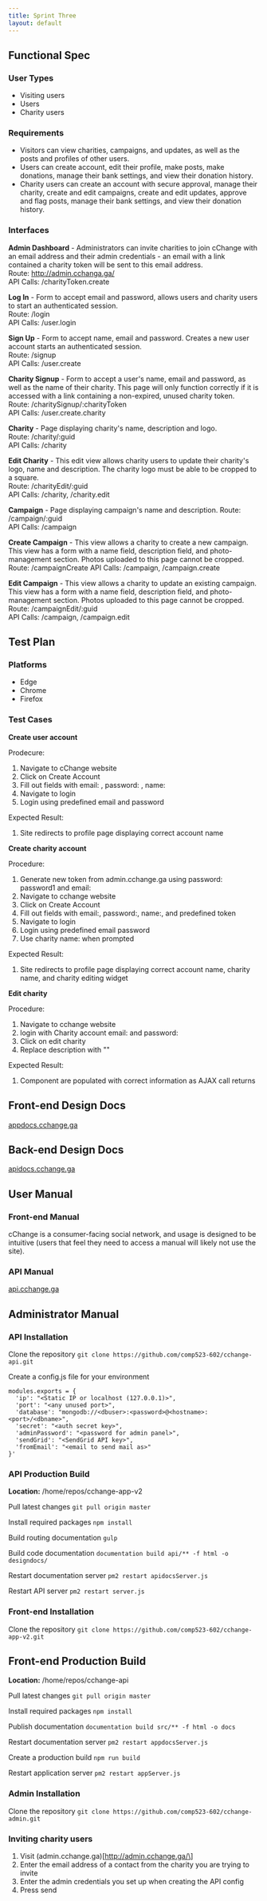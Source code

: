 ```yaml
---
title: Sprint Three
layout: default
---
```


## Functional Spec

### User Types

* Visiting users
* Users
* Charity users

### Requirements

* Visitors can view charities, campaigns, and updates, as well as the posts and profiles of other users.
* Users can create account, edit their profile, make posts, make donations, manage their bank settings, and view their donation history.
* Charity users can create an account with secure approval, manage their charity, create and edit campaigns, create and edit updates, approve and flag posts, manage their bank settings, and view their donation history.

### Interfaces

**Admin Dashboard** - Administrators can invite charities to join cChange with an email address and their admin credentials - an email with a link contained a charity token will be sent to this email address.  
Route: http://admin.cchanga.ga/  
API Calls: /charityToken.create

**Log In** - Form to accept email and password, allows users and charity users to start an authenticated session.  
Route: /login  
API Calls: /user.login

**Sign Up** - Form to accept name, email and password. Creates a new user account starts an authenticated session.  
Route: /signup  
API Calls: /user.create

**Charity Signup** - Form to accept a user's name, email and password, as well as the name of their charity. This page will only function correctly if it is accessed with a link containing a non-expired, unused charity token.  
Route: /charitySignup/:charityToken  
API Calls: /user.create.charity

**Charity** - Page displaying charity's name, description and logo.  
Route: /charity/:guid  
API Calls: /charity

**Edit Charity** - This edit view allows charity users to update their charity's logo, name and description. The charity logo must be able to be cropped to a square.  
Route: /charityEdit/:guid  
API Calls: /charity, /charity.edit

**Campaign** - Page displaying campaign's name and description.
Route: /campaign/:guid  
API Calls: /campaign

**Create Campaign** - This view allows a charity to create a new campaign. This view has a form with a name field, description field, and photo-management section. Photos uploaded to this page cannot be cropped.  
Route: /campaignCreate
API Calls: /campaign, /campaign.create

**Edit Campaign** - This view allows a charity to update an existing campaign. This view has a form with a name field, description field, and photo-management section. Photos uploaded to this page cannot be cropped.  
Route: /campaignEdit/:guid  
API Calls: /campaign, /campaign.edit

## Test Plan

### Platforms

* Edge
* Chrome
* Firefox

### Test Cases

**Create user account**

Prodecure:  
1. Navigate to cChange website
2. Click on Create Account
3. Fill out fields with email: , password: , name:
4. Navigate to login
5. Login using predefined email and password

Expected Result:  
1. Site redirects to profile page displaying correct account name

**Create charity account**

Procedure:  
1. Generate new token from admin.cchange.ga using password: password1 and email:
2. Navigate to cchange website
3. Click on Create Account
4. Fill out fields with email:, password:, name:, and predefined token
5. Navigate to login
6. Login using predefined email password
7. Use charity name: when prompted

Expected Result:  
1. Site redirects to profile page displaying correct account name, charity name, and charity editing widget

**Edit charity**

Procedure:  
1. Navigate to cchange website
2. login with Charity account email: and password:
3. Click on edit charity
4. Replace description with ""

Expected Result:  
1. Component are populated with correct information as AJAX call returns

## Front-end Design Docs
[appdocs.cchange.ga](http://appdocs.cchange.ga)

## Back-end Design Docs
[apidocs.cchange.ga](http://apidocs.cchange.ga)

## User Manual

### Front-end Manual
cChange is a consumer-facing social network, and usage is designed to be intuitive (users that feel they need to access a manual will likely not use the site).

### API Manual
[api.cchange.ga](http://api.cchange.ga)

## Administrator Manual

### API Installation
Clone the repository
`git clone https://github.com/comp523-602/cchange-api.git`

Create a config.js file for your environment
```
modules.exports = {
  'ip': "<Static IP or localhost (127.0.0.1)>",
  'port': "<any unused port>",
  'database': "mongodb://<dbuser>:<password>@<hostname>:<port>/<dbname>",
  'secret': "<auth secret key>",
  'adminPassword': "<password for admin panel>",
  'sendGrid': "<SendGrid API key>",
  'fromEmail': "<email to send mail as>"
}'
```

### API Production Build

**Location:** /home/repos/cchange-app-v2

Pull latest changes
`git pull origin master`

Install required packages
`npm install`

Build routing documentation
`gulp`

Build code documentation
`documentation build api/** -f html -o designdocs/`

Restart documentation server
`pm2 restart apidocsServer.js`

Restart API server
`pm2 restart server.js`

### Front-end Installation
Clone the repository
`git clone https://github.com/comp523-602/cchange-app-v2.git`

## Front-end Production Build

**Location:** /home/repos/cchange-api

Pull latest changes
`git pull origin master`

Install required packages
`npm install`

Publish documentation
`documentation build src/** -f html -o docs`

Restart documentation server
`pm2 restart appdocsServer.js`

Create a production build
`npm run build`

Restart application server
`pm2 restart appServer.js`

### Admin Installation
Clone the repository
`git clone https://github.com/comp523-602/cchange-admin.git`

### Inviting charity users
1. Visit (admin.cchange.ga)\[http://admin.cchange.ga/\]
2. Enter the email address of a contact from the charity you are trying to invite
3. Enter the admin credentials you set up when creating the API config
4. Press send
